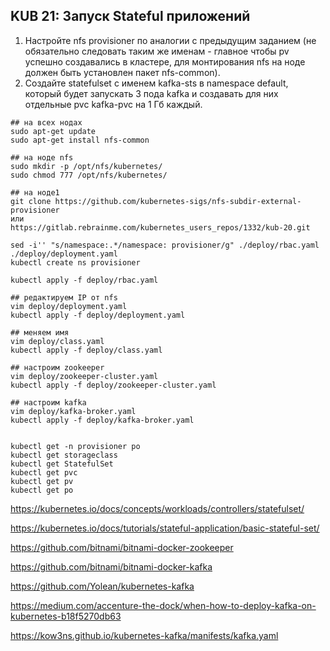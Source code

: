 ## KUB 21: Запуск Stateful приложений

1. Настройте nfs provisioner по аналогии с предыдущим заданием (не обязательно следовать таким же именам - главное чтобы pv успешно создавались в кластере, для монтирования nfs на ноде должен быть установлен пакет nfs-common).
2. Создайте statefulset с именем kafka-sts в namespace default, который будет запускать 3 пода kafka и создавать для них отдельные pvc kafka-pvc на 1 Гб каждый.


```
## на всех нодах 
sudo apt-get update
sudo apt-get install nfs-common

## на ноде nfs
sudo mkdir -p /opt/nfs/kubernetes/
sudo chmod 777 /opt/nfs/kubernetes/

## на ноде1
git clone https://github.com/kubernetes-sigs/nfs-subdir-external-provisioner
или
https://gitlab.rebrainme.com/kubernetes_users_repos/1332/kub-20.git

sed -i'' "s/namespace:.*/namespace: provisioner/g" ./deploy/rbac.yaml ./deploy/deployment.yaml
kubectl create ns provisioner

kubectl apply -f deploy/rbac.yaml

## редактируем IP от nfs
vim deploy/deployment.yaml
kubectl apply -f deploy/deployment.yaml

## меняем имя
vim deploy/class.yaml
kubectl apply -f deploy/class.yaml

## настроим zookeeper
vim deploy/zookeeper-cluster.yaml
kubectl apply -f deploy/zookeeper-cluster.yaml

## настроим kafka
vim deploy/kafka-broker.yaml
kubectl apply -f deploy/kafka-broker.yaml


kubectl get -n provisioner po
kubectl get storageclass
kubectl get StatefulSet
kubectl get pvc
kubectl get pv
kubectl get po

```


https://kubernetes.io/docs/concepts/workloads/controllers/statefulset/

https://kubernetes.io/docs/tutorials/stateful-application/basic-stateful-set/

https://github.com/bitnami/bitnami-docker-zookeeper

https://github.com/bitnami/bitnami-docker-kafka

https://github.com/Yolean/kubernetes-kafka

https://medium.com/accenture-the-dock/when-how-to-deploy-kafka-on-kubernetes-b18f5270db63

https://kow3ns.github.io/kubernetes-kafka/manifests/kafka.yaml


